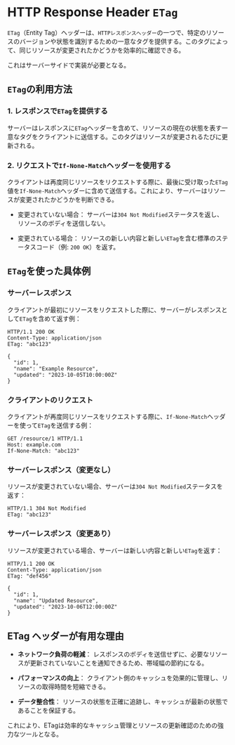 # HTTP Response Header `ETag`

`ETag`（Entity Tag）ヘッダーは、`HTTPレスポンスヘッダー`の一つで、特定のリソースのバージョンや状態を識別するための一意なタグを提供する。このタグによって、同じリソースが変更されたかどうかを効率的に確認できる。

これはサーバーサイドで実装が必要となる。

## `ETag`の利用方法

### 1. レスポンスで`ETag`を提供する

サーバーはレスポンスに`ETag`ヘッダーを含めて、リソースの現在の状態を表す一意なタグをクライアントに送信する。このタグはリソースが変更されるたびに更新される。

### 2. リクエストで`If-None-Match`ヘッダーを使用する

クライアントは再度同じリソースをリクエストする際に、最後に受け取った`ETag`値を`If-None-Match`ヘッダーに含めて送信する。これにより、サーバーはリソースが変更されたかどうかを判断できる。

- 変更されていない場合：
  サーバーは`304 Not Modified`ステータスを返し、リソースのボディを送信しない。

- 変更されている場合：
  リソースの新しい内容と新しい`ETag`を含む標準のステータスコード（例: `200 OK`）を返す。

## `ETag`を使った具体例

### サーバーレスポンス

クライアントが最初にリソースをリクエストした際に、サーバーがレスポンスとして`ETag`を含めて返す例：

```http
HTTP/1.1 200 OK
Content-Type: application/json
ETag: "abc123"

{
  "id": 1,
  "name": "Example Resource",
  "updated": "2023-10-05T10:00:00Z"
}
```

### クライアントのリクエスト

クライアントが再度同じリソースをリクエストする際に、`If-None-Match`ヘッダーを使って`ETag`を送信する例：

```http
GET /resource/1 HTTP/1.1
Host: example.com
If-None-Match: "abc123"
```

### サーバーレスポンス（変更なし）

リソースが変更されていない場合、サーバーは`304 Not Modified`ステータスを返す：

```http
HTTP/1.1 304 Not Modified
ETag: "abc123"
```

### サーバーレスポンス（変更あり）

リソースが変更されている場合、サーバーは新しい内容と新しい`ETag`を返す：

```http
HTTP/1.1 200 OK
Content-Type: application/json
ETag: "def456"

{
  "id": 1,
  "name": "Updated Resource",
  "updated": "2023-10-06T12:00:00Z"
}
```

## ETag ヘッダーが有用な理由

- **ネットワーク負荷の軽減**：
  レスポンスのボディを送信せずに、必要なリソースが更新されていないことを通知できるため、帯域幅の節約になる。

- **パフォーマンスの向上**：
  クライアント側のキャッシュを効果的に管理し、リソースの取得時間を短縮できる。

- **データ整合性**：
  リソースの状態を正確に追跡し、キャッシュが最新の状態であることを保証する。

これにより、ETagは効率的なキャッシュ管理とリソースの更新確認のための強力なツールとなる。
